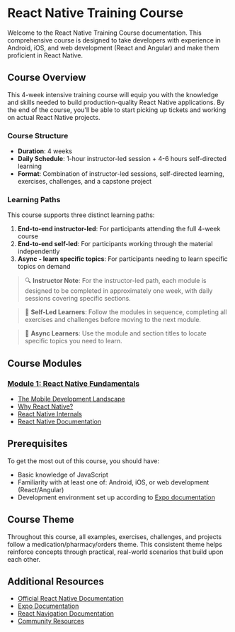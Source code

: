 # React Native Training Course

Welcome to the React Native Training Course documentation. This comprehensive course is designed to take developers with experience in Android, iOS, and web development (React and Angular) and make them proficient in React Native.

## Course Overview

This 4-week intensive training course will equip you with the knowledge and skills needed to build production-quality React Native applications. By the end of the course, you'll be able to start picking up tickets and working on actual React Native projects.

### Course Structure

- **Duration**: 4 weeks
- **Daily Schedule**: 1-hour instructor-led session + 4-6 hours self-directed learning
- **Format**: Combination of instructor-led sessions, self-directed learning, exercises, challenges, and a capstone project

### Learning Paths

This course supports three distinct learning paths:

1. **End-to-end instructor-led**: For participants attending the full 4-week course
2. **End-to-end self-led**: For participants working through the material independently
3. **Async - learn specific topics**: For participants needing to learn specific topics on demand

> 🔍 **Instructor Note**: For the instructor-led path, each module is designed to be completed in approximately one week, with daily sessions covering specific sections.

> 🚀 **Self-Led Learners**: Follow the modules in sequence, completing all exercises and challenges before moving to the next module.

> 🔄 **Async Learners**: Use the module and section titles to locate specific topics you need to learn.

## Course Modules

### [Module 1: React Native Fundamentals](./module-1-react-native-fundamentals/README.md)
- [The Mobile Development Landscape](./module-1-react-native-fundamentals/section-1-mobile-development-landscape/README.md)
- [Why React Native?](./module-1-react-native-fundamentals/section-2-why-react-native/README.md)
- [React Native Internals](./module-1-react-native-fundamentals/section-3-react-native-internals/README.md)
- [React Native Documentation](./module-1-react-native-fundamentals/section-4-react-native-documentation/README.md)

## Prerequisites

To get the most out of this course, you should have:

- Basic knowledge of JavaScript
- Familiarity with at least one of: Android, iOS, or web development (React/Angular)
- Development environment set up according to [Expo documentation](https://docs.expo.dev/get-started/installation/)

## Course Theme

Throughout this course, all examples, exercises, challenges, and projects follow a medication/pharmacy/orders theme. This consistent theme helps reinforce concepts through practical, real-world scenarios that build upon each other.

## Additional Resources

- [Official React Native Documentation](https://reactnative.dev/docs/getting-started)
- [Expo Documentation](https://docs.expo.dev/)
- [React Navigation Documentation](https://reactnavigation.org/docs/getting-started)
- [Community Resources](./community-resources.md) 